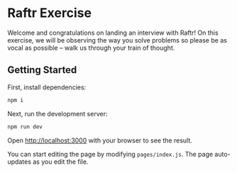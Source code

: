 # Raftr Exercise

Welcome and congratulations on landing an interview with Raftr! On this exercise, we will be observing the way you solve problems so please be as vocal as possible – walk us through your train of thought.

## Getting Started

First, install dependencies:

```bash
npm i
```

Next, run the development server:

```bash
npm run dev
```

Open [http://localhost:3000](http://localhost:3000) with your browser to see the result.

You can start editing the page by modifying `pages/index.js`. The page auto-updates as you edit the file.
